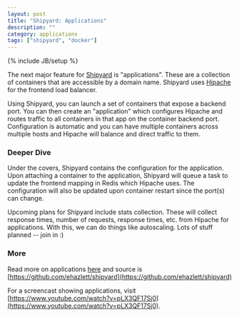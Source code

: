 ```yaml
---
layout: post
title: "Shipyard: Applications"
description: ""
category: applications
tags: ["shipyard", "docker"]
---
```

{% include JB/setup %}

The next major feature for [Shipyard](https://github.com/ehazlett/shipyard) is "applications".  These are a collection of containers that are accessible by a domain name.  Shipyard uses [Hipache](https://github.com/dotcloud/hipache) for the frontend load balancer.

Using Shipyard, you can launch a set of containers that expose a backend port.  You can then create an "application" which configures Hipache and routes traffic to all containers in that app on the container backend port.  Configuration is automatic and you can have multiple containers across multiple hosts and Hipache will balance and direct traffic to them.

### Deeper Dive
Under the covers, Shipyard contains the configuration for the application.  Upon attaching a container to the application, Shipyard will queue a task to update the frontend mapping in Redis which Hipache uses.  The configuration will also be updated upon container restart since the port(s) can change.

Upcoming plans for Shipyard include stats collection.  These will collect response times, number of requests, response times, etc. from Hipache for applications.  With this, we can do things like autoscaling.  Lots of stuff planned -- join in :)

### More

Read more on applications [here](https://github.com/ehazlett/shipyard/wiki/Applications) and source is [https://github.com/ehazlett/shipyard](https://github.com/ehazlett/shipyard)

For a screencast showing applications, visit [https://www.youtube.com/watch?v=pLX3QF17Sj0](https://www.youtube.com/watch?v=pLX3QF17Sj0).

